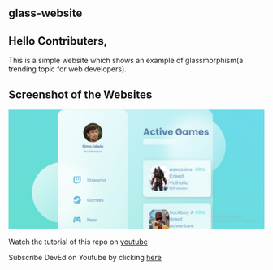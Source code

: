 ## glass-website

## Hello Contributers,

This is a simple website which shows an example of glassmorphism(a trending topic for web developers). <br>

## Screenshot of the Websites

![Project image](Screenshot.jpg)

Watch the tutorial of this repo on [youtube](https://www.youtube.com/watch?v=O7WbVj5apxU)

Subscribe DevEd on Youtube by clicking [here](https://www.youtube.com/channel/UClb90NQQcskPUGDIXsQEz5Q)
